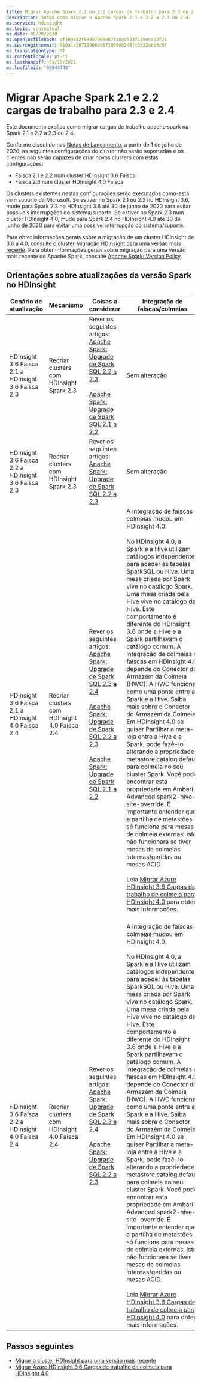 ```yaml
---
title: Migrar Apache Spark 2.1 ou 2.2 cargas de trabalho para 2.3 ou 2.4 - Azure HDInsight
description: Saiba como migrar o Apache Spark 2.1 e 2.2 a 2.3 ou 2.4.
ms.service: hdinsight
ms.topic: conceptual
ms.date: 05/20/2020
ms.openlocfilehash: af1894d2f63357006e87fa8e4533f135ecc02f21
ms.sourcegitcommit: 910a1a38711966cb171050db245fc3b22abc8c5f
ms.translationtype: MT
ms.contentlocale: pt-PT
ms.lasthandoff: 03/19/2021
ms.locfileid: "98944748"
---
```

# <a name="migrate-apache-spark-21-and-22-workloads-to-23-and-24"></a>Migrar Apache Spark 2.1 e 2.2 cargas de trabalho para 2.3 e 2.4

Este documento explica como migrar cargas de trabalho apache spark na Spark 2.1 e 2.2 a 2.3 ou 2.4.

Conforme discutido nas [Notas de Lançamento](../hdinsight-release-notes.md#upcoming-changes), a partir de 1 de julho de 2020, as seguintes configurações do cluster não serão suportadas e os clientes não serão capazes de criar novos clusters com estas configurações:
 - Faísca 2.1 e 2.2 num cluster HDInsight 3.6 Faísca
 - Faísca 2.3 num cluster HDInsight 4.0 Faísca

Os clusters existentes nestas configurações serão executados como-está sem suporte da Microsoft. Se estiver no Spark 2.1 ou 2.2 no HDInsight 3.6, mude para Spark 2.3 no HDInsight 3.6 até 30 de junho de 2020 para evitar possíveis interrupções do sistema/suporte. Se estiver no Spark 2.3 num cluster HDInsight 4.0, mude para Spark 2.4 no HDInsight 4.0 até 30 de junho de 2020 para evitar uma possível interrupção do sistema/suporte.

Para obter informações gerais sobre a migração de um cluster HDInsight de 3.6 a 4.0, consulte [o cluster Migração HDInsight para uma versão mais recente](../hdinsight-upgrade-cluster.md). Para obter informações gerais sobre migração para uma versão mais recente do Apache Spark, consulte [Apache Spark: Version Policy](https://spark.apache.org/versioning-policy.html).

## <a name="guidance-on-spark-version-upgrades-on-hdinsight"></a>Orientações sobre atualizações da versão Spark no HDInsight

| Cenário de atualização | Mecanismo | Coisas a considerar | Integração de faíscas/colmeias |
|------------------|-----------|--------------------|------------------------|
|HDInsight 3.6 Faísca 2.1 a HDInsight 3.6 Faísca 2.3| Recriar clusters com HDInsight Spark 2.3 | Rever os seguintes artigos: <br> [Apache Spark: Upgrade de Spark SQL 2.2 a 2.3](https://spark.apache.org/docs/latest/sql-migration-guide.html#upgrading-from-spark-sql-22-to-23) <br><br> [Apache Spark: Upgrade de Spark SQL 2.1 a 2.2](https://spark.apache.org/docs/latest/sql-migration-guide.html#upgrading-from-spark-sql-21-to-22) | Sem alteração |
|HDInsight 3.6 Faísca 2.2 a HDInsight 3.6 Faísca 2.3 | Recriar clusters com HDInsight Spark 2.3 | Rever os seguintes artigos: <br> [Apache Spark: Upgrade de Spark SQL 2.2 a 2.3](https://spark.apache.org/docs/latest/sql-migration-guide.html#upgrading-from-spark-sql-22-to-23) | Sem alteração |
| HDInsight 3.6 Faísca 2.1 a HDInsight 4.0 Faísca 2.4 | Recriar clusters com HDInsight 4.0 Faísca 2.4 | Rever os seguintes artigos: <br> [Apache Spark: Upgrade de Spark SQL 2.3 a 2.4](https://spark.apache.org/docs/latest/sql-migration-guide.html#upgrading-from-spark-sql-23-to-24) <br><br> [Apache Spark: Upgrade de Spark SQL 2.2 a 2.3](https://spark.apache.org/docs/latest/sql-migration-guide.html#upgrading-from-spark-sql-22-to-23) <br><br> [Apache Spark: Upgrade de Spark SQL 2.1 a 2.2](https://spark.apache.org/docs/latest/sql-migration-guide.html#upgrading-from-spark-sql-21-to-22) | A integração de faíscas e colmeias mudou em HDInsight 4.0. <br><br> No HDInsight 4.0, a Spark e a Hive utilizam catálogos independentes para aceder às tabelas SparkSQL ou Hive. Uma mesa criada por Spark vive no catálogo Spark. Uma mesa criada pela Hive vive no catálogo da Hive. Este comportamento é diferente do HDInsight 3.6 onde a Hive e a Spark partilhavam o catálogo comum. A integração de colmeias e faíscas em HDInsight 4.0 depende do Conector do Armazém da Colmeia (HWC). A HWC funciona como uma ponte entre a Spark e a Hive. Saiba mais sobre o Conector do Armazém da Colmeia. <br> Em HDInsight 4.0 se quiser Partilhar a meta-loja entre a Hive e a Spark, pode fazê-lo alterando a propriedade metastore.catalog.default para colmeia no seu cluster Spark. Você pode encontrar esta propriedade em Ambari Advanced spark2-hive-site-override. É importante entender que a partilha de metastões só funciona para mesas de colmeia externas, isto não funcionará se tiver mesas de colmeias internas/geridas ou mesas ACID. <br><br>Leia [Migrar Azure HDInsight 3.6 Cargas de trabalho de colmeia para HDInsight 4.0](../interactive-query/apache-hive-migrate-workloads.md) para obter mais informações.<br><br> |
| HDInsight 3.6 Faísca 2.2 a HDInsight 4.0 Faísca 2.4 | Recriar clusters com HDInsight 4.0 Faísca 2.4 | Rever os seguintes artigos: <br> [Apache Spark: Upgrade de Spark SQL 2.3 a 2.4](https://spark.apache.org/docs/latest/sql-migration-guide.html#upgrading-from-spark-sql-23-to-24) <br><br> [Apache Spark: Upgrade de Spark SQL 2.2 a 2.3](https://spark.apache.org/docs/latest/sql-migration-guide.html#upgrading-from-spark-sql-22-to-23) | A integração de faíscas e colmeias mudou em HDInsight 4.0. <br><br> No HDInsight 4.0, a Spark e a Hive utilizam catálogos independentes para aceder às tabelas SparkSQL ou Hive. Uma mesa criada por Spark vive no catálogo Spark. Uma mesa criada pela Hive vive no catálogo da Hive. Este comportamento é diferente do HDInsight 3.6 onde a Hive e a Spark partilhavam o catálogo comum. A integração de colmeias e faíscas em HDInsight 4.0 depende do Conector do Armazém da Colmeia (HWC). A HWC funciona como uma ponte entre a Spark e a Hive. Saiba mais sobre o Conector do Armazém da Colmeia. <br> Em HDInsight 4.0 se quiser Partilhar a meta-loja entre a Hive e a Spark, pode fazê-lo alterando a propriedade metastore.catalog.default para colmeia no seu cluster Spark. Você pode encontrar esta propriedade em Ambari Advanced spark2-hive-site-override. É importante entender que a partilha de metastões só funciona para mesas de colmeia externas, isto não funcionará se tiver mesas de colmeias internas/geridas ou mesas ACID. <br><br>Leia [Migrar Azure HDInsight 3.6 Cargas de trabalho de colmeia para HDInsight 4.0](../interactive-query/apache-hive-migrate-workloads.md) para obter mais informações.|

## <a name="next-steps"></a>Passos seguintes

* [Migrar o cluster HDInsight para uma versão mais recente](../hdinsight-upgrade-cluster.md)
* [Migrar Azure HDInsight 3.6 Cargas de trabalho de colmeia para HDInsight 4.0](../interactive-query/apache-hive-migrate-workloads.md)

